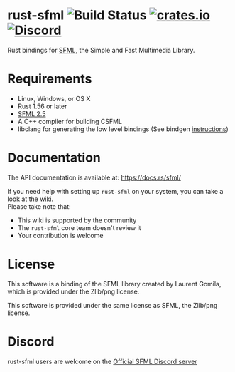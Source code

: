 rust-sfml ![Build Status](https://github.com/jeremyletang/rust-sfml/actions/workflows/rust.yml/badge.svg) [![crates.io](https://img.shields.io/crates/v/sfml.svg)](https://crates.io/crates/sfml) [![Discord](https://img.shields.io/discord/175298431294636032?style=plastic)](https://discord.gg/XCaM5rhMa6)
=========

Rust bindings for [SFML](http://www.sfml-dev.org), the Simple and Fast Multimedia Library.

Requirements
=============

- Linux, Windows, or OS X
- Rust 1.56 or later
- [SFML 2.5](http://www.sfml-dev.org/download.php)
- A C++ compiler for building CSFML
- libclang for generating the low level bindings (See bindgen [instructions](https://rust-lang.github.io/rust-bindgen/requirements.html))

Documentation
=====
The API documentation is available at: https://docs.rs/sfml/

If you need help with setting up `rust-sfml` on your system, you can take a look at the [wiki](https://github.com/jeremyletang/rust-sfml/wiki).\
Please take note that:
   * This wiki is supported by the community
   * The `rust-sfml` core team doesn't review it
   * Your contribution is welcome

License
=======

This software is a binding of the SFML library created by Laurent Gomila, which is provided under the Zlib/png license.

This software is provided under the same license as SFML, the Zlib/png license.

Discord
=======
rust-sfml users are welcome on the [Official SFML Discord server](https://discord.gg/XCaM5rhMa6)
